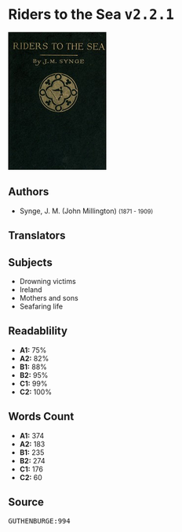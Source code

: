 # Riders to the Sea <kbd>v2.2.1</kbd>

![](./cover.medium.jpg "")

## Authors


 - Synge, J. M. (John Millington) <small>(1871 - 1909)</small>

## Translators



## Subjects


 - Drowning victims
 - Ireland
 - Mothers and sons
 - Seafaring life

## Readablility


 - **A1:** 75%
 - **A2:** 82%
 - **B1:** 88%
 - **B2:** 95%
 - **C1:** 99%
 - **C2:** 100%

## Words Count


 - **A1:** 374
 - **A2:** 183
 - **B1:** 235
 - **B2:** 274
 - **C1:** 176
 - **C2:** 60

## Source


<kbd>GUTHENBURGE:994</kbd>
